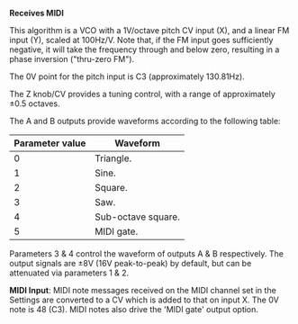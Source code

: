 
**Receives MIDI**

This algorithm is a VCO with a 1V/octave pitch CV input (X), and a linear FM input (Y), scaled at 100Hz/V. Note that, if
the FM input goes sufficiently negative, it will take the frequency through and below zero, resulting in a phase
inversion ("thru-zero FM").

The 0V point for the pitch input is C3 (approximately 130.81Hz).

The Z knob/CV provides a tuning control, with a range of approximately ±0.5 octaves.

The A and B outputs provide waveforms according to the following table:

<table>
<thead>
<tr class="header">
<th><strong>Parameter value</strong></th>
<th><strong>Waveform</strong></th>
</tr>
</thead>
<tbody>
<tr class="odd">
<td>
0
</td>
<td>
Triangle.
</td>
</tr>
<tr class="even">
<td>
1
</td>
<td>
Sine.
</td>
</tr>
<tr class="odd">
<td>
2
</td>
<td>
Square.
</td>
</tr>
<tr class="even">
<td>
3
</td>
<td>
Saw.
</td>
</tr>
<tr class="odd">
<td>
4
</td>
<td>Sub-octave square.</td>
</tr>
<tr class="even">
<td>
5
</td>
<td>
MIDI gate.
</td>
</tr>
</tbody>
</table>

Parameters 3 & 4 control the waveform of outputs A & B respectively. The output signals are ±8V (16V peak-to-peak) by
default, but can be attenuated via parameters 1 & 2.

**MIDI Input**: MIDI note messages received on the MIDI channel set in the Settings are converted to a CV which is added
to that on input X. The 0V note is 48 (C3). MIDI notes also drive the 'MIDI gate' output option.
